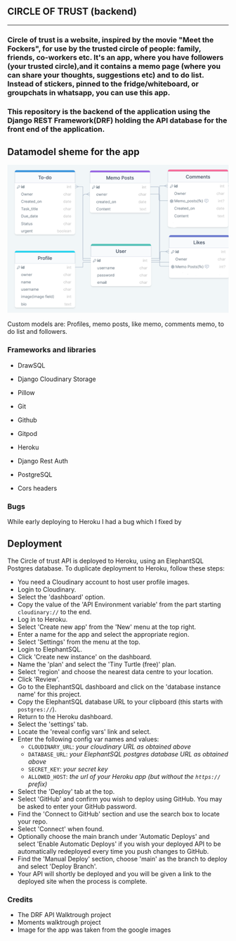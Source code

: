 ## CIRCLE OF TRUST (backend)
---

### Circle of trust is a website, inspired by the movie "Meet the Fockers", for use by the trusted circle of people: family, friends, co-workers etc. It's an app, where you have followers (your trusted circle),and it contains a memo page (where you can share your thoughts, suggestions etc) and to do list. Instead of stickers, pinned to the fridge/whiteboard, or groupchats in whatsapp, you can use this app. 
### This repository is the backend of the application using the Django REST Framework(DRF) holding the API database for the front end of the application.

## Datamodel sheme for the app

<img src="./assets/scheme1.png">

Custom models are: Profiles, memo posts, like memo, comments memo, to do list and followers.

### Frameworks and libraries

- DrawSQL
    
- Django Cloudinary Storage 
    
- Pillow 
    
- Git
    
- Github
    
- Gitpod
    
- Heroku
    
- Django Rest Auth

- PostgreSQL

- Cors headers

### Bugs

While early deploying to Heroku I had a bug which I fixed by 

## Deployment

The Circle of trust API is deployed to Heroku, using an ElephantSQL Postgres database.
To duplicate deployment to Heroku, follow these steps:

- You need a Cloudinary account to host user profile images.
- Login to Cloudinary.
- Select the 'dashboard' option.
- Copy the value of the 'API Environment variable' from the part starting `cloudinary://` to the end. 
- Log in to Heroku.
- Select 'Create new app' from the 'New' menu at the top right.
- Enter a name for the app and select the appropriate region.
- Select 'Settings' from the menu at the top.
- Login to ElephantSQL.
- Click 'Create new instance' on the dashboard.
- Name the 'plan' and select the 'Tiny Turtle (free)' plan.
- Select 'region' and choose the nearest data centre to your location.
- Click 'Review'.
- Go to the ElephantSQL dashboard and click on the 'database instance name' for this project.
- Copy the ElephantSQL database URL to your clipboard (this starts with `postgres://`).
- Return to the Heroku dashboard.
- Select the 'settings' tab.
- Locate the 'reveal config vars' link and select.
- Enter the following config var names and values:
    - `CLOUDINARY_URL`: *your cloudinary URL as obtained above*
    - `DATABASE_URL`: *your ElephantSQL postgres database URL as obtained above*
    - `SECRET_KEY`: *your secret key*
    - `ALLOWED_HOST`: *the url of your Heroku app (but without the `https://` prefix)*
- Select the 'Deploy' tab at the top.
- Select 'GitHub' and confirm you wish to deploy using GitHub. You may be asked to enter your GitHub password.
- Find the 'Connect to GitHub' section and use the search box to locate your repo.
- Select 'Connect' when found.
- Optionally choose the main branch under 'Automatic Deploys' and select 'Enable Automatic Deploys' if you wish your deployed API to be automatically redeployed every time you push changes to GitHub.
- Find the 'Manual Deploy' section, choose 'main' as the branch to deploy and select 'Deploy Branch'.
- Your API will shortly be deployed and you will be given a link to the deployed site when the process is complete.

### Credits

- The DRF API Walktrough project
- Moments walktrough project
- Image for the app was taken from the google images



